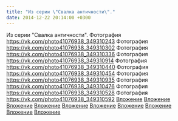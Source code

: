 ```yaml
---
title: "Из серии \"Свалка античности\"."
date: 2014-12-22 20:14:00 +0300
---
```


Из серии "Свалка античности".
Фотография
<a class="vk-attach" href="https://vk.com/photo41076938_349310243">https://vk.com/photo41076938_349310243</a>
Фотография
<a class="vk-attach" href="https://vk.com/photo41076938_349310302">https://vk.com/photo41076938_349310302</a>
Фотография
<a class="vk-attach" href="https://vk.com/photo41076938_349310336">https://vk.com/photo41076938_349310336</a>
Фотография
<a class="vk-attach" href="https://vk.com/photo41076938_349310914">https://vk.com/photo41076938_349310914</a>
Фотография
<a class="vk-attach" href="https://vk.com/photo41076938_349310440">https://vk.com/photo41076938_349310440</a>
Фотография
<a class="vk-attach" href="https://vk.com/photo41076938_349310454">https://vk.com/photo41076938_349310454</a>
Фотография
<a class="vk-attach" href="https://vk.com/photo41076938_349310935">https://vk.com/photo41076938_349310935</a>
Фотография
<a class="vk-attach" href="https://vk.com/photo41076938_349310476">https://vk.com/photo41076938_349310476</a>
Фотография
<a class="vk-attach" href="https://vk.com/photo41076938_349310528">https://vk.com/photo41076938_349310528</a>
Фотография
<a class="vk-attach" href="https://vk.com/photo41076938_349310592">https://vk.com/photo41076938_349310592</a>
<a class="vk-attach" href="https://vk.com/photo41076938_349310243">Вложение</a>
<a class="vk-attach" href="https://vk.com/photo41076938_349310302">Вложение</a>
<a class="vk-attach" href="https://vk.com/photo41076938_349310336">Вложение</a>
<a class="vk-attach" href="https://vk.com/photo41076938_349310914">Вложение</a>
<a class="vk-attach" href="https://vk.com/photo41076938_349310440">Вложение</a>
<a class="vk-attach" href="https://vk.com/photo41076938_349310454">Вложение</a>
<a class="vk-attach" href="https://vk.com/photo41076938_349310935">Вложение</a>
<a class="vk-attach" href="https://vk.com/photo41076938_349310476">Вложение</a>
<a class="vk-attach" href="https://vk.com/photo41076938_349310528">Вложение</a>
<a class="vk-attach" href="https://vk.com/photo41076938_349310592">Вложение</a>
